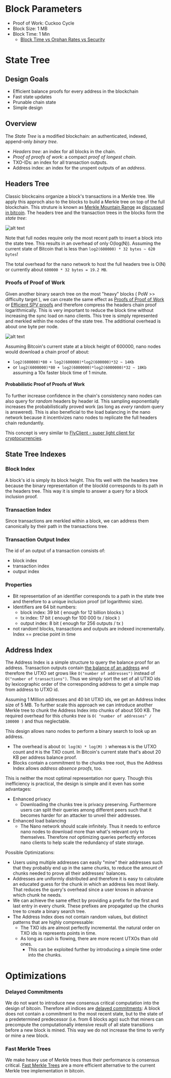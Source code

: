 # Block Parameters 

- Proof of Work: Cuckoo Cycle 
- Block Size: 1 MB
- Block Time: 1 Min
  - [Block Time vs Orphan Rates vs Security](https://eprint.iacr.org/2016/555.pdf)

# State Tree

## Design Goals
- Efficient balance proofs for every address in the blockchain
- Fast state updates
- Prunable chain state
- Simple design

## Overview
The _State Tree_ is a modified blockchain: an authenticated, indexed, append-only _binary tree_.

-  _Headers tree_: an index for all blocks in the chain.
  - _Proof of proofs of work_: a compact _proof of longest chain_.
- TXO-IDs: an index for all transaction outputs.
- Address index: an index for the unspent outputs of an _address_.

## Headers Tree

Classic blockcains organize a block's transactions in a Merkle tree. We apply this approch also to the blocks to build a Merkle tree on top of the full blockchain.
This struture is known as [Merkle Mountain Range](https://github.com/opentimestamps/opentimestamps-server/blob/master/doc/merkle-mountain-range.md) as [discussed in bitcoin](https://lists.linuxfoundation.org/pipermail/bitcoin-dev/2016-June/012758.html).
The headers tree and the transaction trees in the blocks form the _state tree_:

![alt text](images/state-tree.png "State Tree")

Note that full nodes require only the most recent path to insert a block into the state tree. This results in an overhead of only O(log(N)). Assuming the current state of Bitcoin that is less than `log2(600000) * 32 bytes ~ 620 bytes`!

The total overhead for the nano network to host the full headers tree is O(N) or currently about `600000 * 32 bytes = 19.2 MB`.

### Proofs of Proof of Work
Given another binary search tree on the most "heavy" blocks ( PoW >> difficulty target ), we can create the same effect as [Proofs of Proof of Work](https://eprint.iacr.org/2017/963.pdf) or [Efficient SPV proofs](https://www.blockstream.com/sidechains.pdf) and therefore compress the headers chain proof logarithmically. This is very important to reduce the block time without increasing the sync load on nano clients.
This tree is simply represented and merkled within the nodes of the state tree. The additional overhead is about one byte per node.

![alt text](images/popow.png "State Tree")

Assuming Bitcoin's current state at a block height of 600000, nano nodes would download a chain proof of about:
- `log2(600000)*80 + log2(600000)*log2(600000)*32 ~ 14Kb`
- or `log2(6000000)*80 + log2(6000000)*log2(6000000)*32 ~ 18Kb` assuming a 10x faster block time of 1 minute.

#### Probabilistic Proof of Proofs of Work
To further increase confidence in the chain's consistency nano nodes can also query for _random_ headers by header id. This sampling exponentially increases the probabilistically proved work (as long as _every_ random query is answered). This is also beneficial to the load balancing in the nano network because it incentivizes nano nodes to replicate the full headers chain redundantly.

This concept is very similar to [FlyClient - super light client for cryptocurrencies](https://scalingbitcoin.org/stanford2017/Day1/flyclientscalingbitcoin.pptx.pdf).

## State Tree Indexes

### Block Index
A block's id is simply its block height. This fits well with the headers tree because the binary representation of the blockId corresponds to its path in the headers tree.
This way it is simple to answer a query for a block inclusion proof.

### Transaction Index
Since transactions are merkled within a block, we can address them canonically by their path in the transactions tree.

### Transaction Output Index
The id of an output of a transaction consists of:
- block index
- transaction index
- output index

### Properties
- Bit representation of an identifier corresponds to a path in the state tree and therefore to a unique inclusion proof (of logarithmic size).
- Identifiers are 64 bit numbers:
  - block index: 39 bit ( enough for 12 billion blocks )
  - tx index: 17 bit ( enough for 100 000 tx / block )
  - output index: 8 bit ( enough for 256 outputs / tx )
- not random! blocks, transactions and outputs are indexed incrementally. Index == precise point in time

## Address Index
The Address Index is a simple structure to query the  balance proof for an address. Transaction outputs contain [the balance of an address](transactions.md#address-balance) and therefore the UTXO set grows like `O("number of addresses")` instead of `O("number of transactions")`. Thus we simply sort the set of all UTXO ids by lexicographic order of the corresponding address to get a simple map from address to UTXO id.

Assuming 1 Million addresses and 40 bit UTXO ids, we get an Address Index size of 5 MB. To further scale this approach we can introduce another Merkle tree to chunk the Address Index into chunks of about 500 KB. The required overhead for this _chunks tree_ is `O( "number of addresses" / 100000 )` and thus neglectable.

This design allows nano nodes to perform a binary search to look up an address.
  - The overhead is about `O( log(N) * log(M) )` whereas `N` is the UTXO count and `M` is the TXO count. In Bitcoin's current state that's about 20 KB per address balance proof.
  - Blocks contain a commitment to the chunks tree root, thus the Address Index allows _address absence proofs_, too.

This is neither the most optimal representation nor query. Though this inefficiency is practical, the design is simple and it even has some advantages:
- Enhanced privacy
  - Downloading the chunks tree is privacy preserving. Furthermore users can split their queries among different peers such that it becomes harder for an attacker to unveil their addresses.
- Enhanced load balancing
  - The Nano network should scale infinitely. Thus it needs to enforce nano nodes to download more than what's relevant only to themselves. Therefore _not_ optimizing queries perfectly enforces nano clients to help scale the redundancy of state storage.

Possible Optimizations:
- Users using multiple addresses can easily "mine" their addresses such that they probably end up in the same chunks, to reduce the amount of chunks needed to prove all their addresses' balances.
- Addresses are uniformly distributed and therefore it is easy to calculate an educated guess for the chunk in which an address lies most likely. That reduces the query's overhead since a user knows in advance which chunk he needs.
- We can achieve the same effect by providing a prefix for the first and last entry in every chunk. These prefixes are propagated up the chunks tree to create a binary search tree.
- The Address Index does not contain random values, but distinct patterns that are highly compressable:
  - The TXO ids are almost perfectly incremental. the natural order on TXO ids is represents points in time.
  - As long as cash is flowing, there are more recent UTXOs than old ones.
    - This can be exploited further by introducing a simple time order into the chunks.


# Optimizations

### Delayed Commitments
We do not want to introduce new consensus critical computation into the design of bitcoin. Therefore all indices are [delayed commitments](https://petertodd.org/2016/delayed-txo-commitments): A block does not contain a commitment to the most recent state, but to the state of a predetermined predecessor (i.e. from 6 blocks ago) such that miners can precompute the computationally intensive result of all state transitions before a new block is mined. This way we do not increase the time to verify or mine a new block.

### Fast Merkle Trees
We make heavy use of Merkle trees thus their performance is consensus critical. [Fast Merkle Trees](https://gist.github.com/maaku/41b0054de0731321d23e9da90ba4ee0a) are a more efficient alternative to the current Merkle tree implementation in bitcoin.
